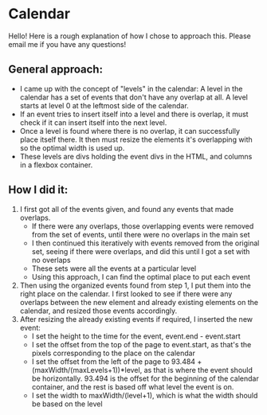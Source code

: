 # Calendar

Hello! Here is a rough explanation of how I chose to approach this. Please email me if you have any questions!

## General approach:

* I came up with the concept of "levels" in the calendar: A level in the calendar has a set of events that don't have any overlap at all. A level starts at level 0 at the leftmost side of the calendar.
* If an event tries to insert itself into a level and there is overlap, it must check if it can insert itself into the next level.
* Once a level is found where there is no overlap, it can successfully place itself there. It then must resize the elements it's overlapping with so the optimal width is used up.
* These levels are divs holding the event divs in the HTML, and columns in a flexbox container.

## How I did it:

1. I first got all of the events given, and found any events that made overlaps.
    * If there were any overlaps, those overlapping events were removed from the set of events, until there were no overlaps in the main set
    * I then continued this iteratively with events removed from the original set, seeing if there were overlaps, and did this until I got a set with no overlaps
    * These sets were all the events at a particular level
    * Using this approach, I can find the optimal place to put each event
2. Then using the organized events found from step 1, I put them into the right place on the calendar. I first looked to see if there were any overlaps between the new element and already existing elements on the calendar, and resized those events accordingly.
3. After resizing the already existing events if required, I inserted the new event:
    * I set the height to the time for the event, event.end - event.start
    * I set the offset from the top of the page to event.start, as that's the pixels corresponding to the place on the calendar
    * I set the offset from the left of the page to 93.484 + (maxWidth/(maxLevels+1))*level, as that is where the event should be horizontally. 93.494 is the offset for the beginning of the calendar container, and the rest is based off what level the event is on.
    * I set the width to maxWidth/(level+1), which is what the width should be based on the level